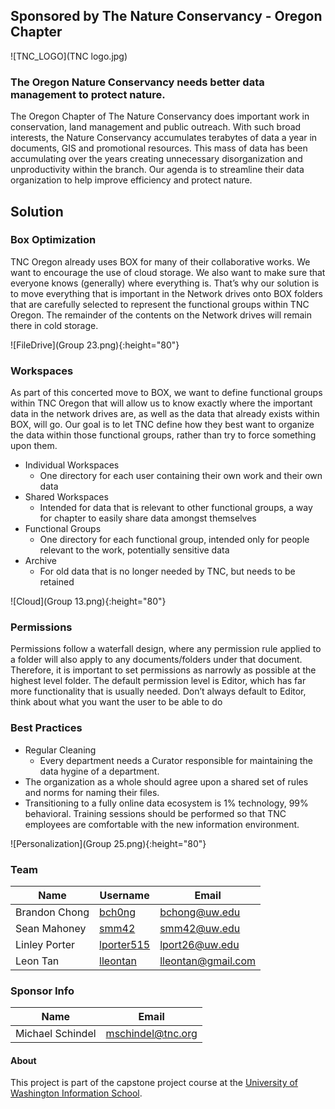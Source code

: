 

## Sponsored by The Nature Conservancy - Oregon Chapter
![TNC_LOGO](TNC logo.jpg)

###	The Oregon Nature Conservancy needs better data management to protect nature.

The Oregon Chapter of The Nature Conservancy does important work in conservation, land management and public outreach. With such broad interests, the Nature Conservancy accumulates terabytes of data a year in documents, GIS and promotional resources. This mass of data has been accumulating over the years creating unnecessary disorganization and unproductivity within the branch. Our agenda is to streamline their data organization to help improve efficiency and protect nature.

## Solution

### Box Optimization

TNC Oregon already uses BOX for many of their collaborative works. We want to encourage the use of cloud storage. We also want to make sure that everyone knows (generally) where everything is. That’s why our solution is to move everything that is important in the Network drives onto BOX folders that are carefully selected to represent the functional groups within TNC Oregon. The remainder of the contents on the Network drives will remain there in cold storage.

![FileDrive](Group 23.png){:height="80"}


### Workspaces
As part of this concerted move to BOX, we want to define functional groups within TNC Oregon that will allow us to know exactly where the important data in the network drives are, as well as the data that already exists within BOX, will go. Our goal is to let TNC define how they best want to organize the data within those functional groups, rather than try to force something upon them.

* Individual Workspaces
  * One directory for each user containing their own work and their own data
* Shared Workspaces
  * Intended for data that is relevant to other functional groups, a way for chapter to easily share data amongst themselves
* Functional Groups
  * One directory for each functional group, intended only for people relevant to the work, potentially sensitive data
* Archive
  * For old data that is no longer needed by TNC, but needs to be retained

![Cloud](Group 13.png){:height="80"}

### Permissions
Permissions follow a waterfall design, where any permission rule applied to a folder will also apply to any documents/folders under that document. Therefore, it is important to set permissions as narrowly as possible at the highest level folder.
The default permission level is Editor, which has far more functionality that is usually needed. Don’t always default to Editor, think about what you want the user to be able to do

### Best Practices

* Regular Cleaning
  * Every department needs a Curator responsible for maintaining the data hygine of a department.
* The organization as a whole should agree upon a shared set of rules and norms for naming their files.
* Transitioning to a fully online data ecosystem is 1% technology, 99% behavioral. Training sessions should be performed so that TNC employees are comfortable with the new information environment.

![Personalization](Group 25.png){:height="80"}



### Team

Name | Username | Email
-----|----------|------
Brandon Chong | [bch0ng](https://www.github.com/bch0ng) | [bchong@uw.edu](mailto:bchong@uw.edu)
Sean Mahoney |[smm42](https://www.github.com/smm42) | [smm42@uw.edu](mailto:smm42@uw.edu)
Linley Porter |[lporter515](https://www.github.com/lporter515) | [lport26@uw.edu](mailto:lport26@uw.edu)
Leon Tan | [lleontan](https://www.github.com/lleontan) | [lleontan@gmail.com](mailto:lleontan@gmail.com)

### Sponsor Info

Name | Email
-----|------
Michael Schindel | [mschindel@tnc.org ](mailto:mschindel@tnc.org )

#### About

This project is part of the capstone project course at the [University of Washington Information School](https://ischool.uw.edu/capstone).
